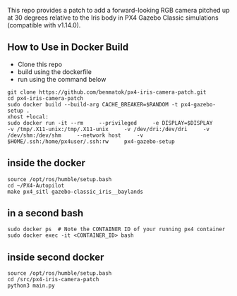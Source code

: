 

This repo provides a patch to add a forward-looking RGB camera pitched up at 30 degrees relative to the Iris body in PX4 Gazebo Classic simulations (compatible with v1.14.0).

## How to Use in Docker Build
- Clone this repo
- build using the dockerfile
- run using the command below
```
git clone https://github.com/benmatok/px4-iris-camera-patch.git
cd px4-iris-camera-patch
sudo docker build --build-arg CACHE_BREAKER=$RANDOM -t px4-gazebo-setup .
xhost +local:
sudo docker run -it --rm     --privileged     -e DISPLAY=$DISPLAY     -v /tmp/.X11-unix:/tmp/.X11-unix     -v /dev/dri:/dev/dri     -v /dev/shm:/dev/shm     --network host     -v $HOME/.ssh:/home/px4user/.ssh:rw     px4-gazebo-setup
```

## inside the docker
```
source /opt/ros/humble/setup.bash
cd ~/PX4-Autopilot
make px4_sitl gazebo-classic_iris__baylands
```
## in a second bash
```
sudo docker ps  # Note the CONTAINER ID of your running px4 container
sudo docker exec -it <CONTAINER_ID> bash
```

## inside second docker
```
source /opt/ros/humble/setup.bash
cd /src/px4-iris-camera-patch
python3 main.py
```
